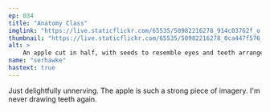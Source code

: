 ```yaml
---
ep: 034
title: "Anatomy Class"
imglink: "https://live.staticflickr.com/65535/50982216278_914c03762f_o.jpg"
thumbnail: "https://live.staticflickr.com/65535/50982216278_0ca447f576_q.jpg"
alt: >
    An apple cut in half, with seeds to resemble eyes and teeth arranged in a human smile. A shadow beneath the apple faintly reads "thank you for teaching us the insides"
name: "serhawke"
hastext: true
---
```

Just delightfully unnerving. The apple is such a strong piece of imagery. I'm never drawing teeth again.